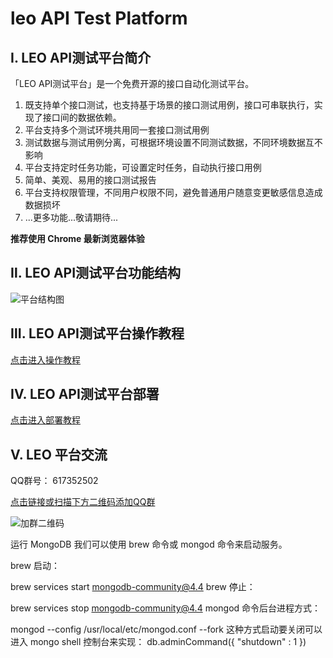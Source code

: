# leo API Test Platform

## Ⅰ. LEO API测试平台简介

「LEO API测试平台」是一个免费开源的接口自动化测试平台。

1. 既支持单个接口测试，也支持基于场景的接口测试用例，接口可串联执行，实现了接口间的数据依赖。
2. 平台支持多个测试环境共用同一套接口测试用例
3. 测试数据与测试用例分离，可根据环境设置不同测试数据，不同环境数据互不影响
4. 平台支持定时任务功能，可设置定时任务，自动执行接口用例
5. 简单、美观、易用的接口测试报告
6. 平台支持权限管理，不同用户权限不同，避免普通用户随意变更敏感信息造成数据损坏
7. ...更多功能...敬请期待...

**推荐使用 Chrome 最新浏览器体验**

## Ⅱ. LEO API测试平台功能结构

![平台结构图](tutorial/images/readme/introduction.png "平台结构图.png")

## Ⅲ. LEO API测试平台操作教程

[点击进入操作教程](tutorial/tutorial.md)

## IV. LEO API测试平台部署

[点击进入部署教程](tutorial/deploy.md)

## V. LEO 平台交流

QQ群号： 617352502

[点击链接或扫描下方二维码添加QQ群](https://qm.qq.com/cgi-bin/qm/qr?k=SB0KIsQN7F4gGKl5UTdiedOztjtOlLqo&jump_from=webapi)

![加群二维码](tutorial/images/qq_group.png)

运行 MongoDB
我们可以使用 brew 命令或 mongod 命令来启动服务。

brew 启动：

brew services start mongodb-community@4.4
brew 停止：

brew services stop mongodb-community@4.4
mongod 命令后台进程方式：

mongod --config /usr/local/etc/mongod.conf --fork
这种方式启动要关闭可以进入 mongo shell 控制台来实现：
db.adminCommand({ "shutdown" : 1 })

